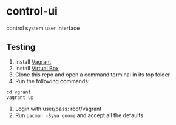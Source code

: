 # control-ui
control system user interface

## Testing
1. Install [Vagrant](https://www.vagrantup.com/downloads)
1. Install [Virtual Box](https://www.virtualbox.org/wiki/Downloads)
1. Clone this repo and open a command terminal in its top folder
1. Run the following commands:
```
cd vgrant
vagrant up
```
1. Login with user/pass: root/vagrant
1. Run `pacman -Syyu gnome` and accept all the defaults
